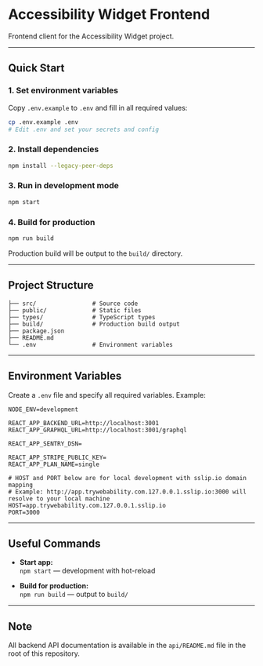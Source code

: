 # Accessibility Widget Frontend

Frontend client for the Accessibility Widget project.

---

## Quick Start

### 1. Set environment variables

Copy `.env.example` to `.env` and fill in all required values:

```bash
cp .env.example .env
# Edit .env and set your secrets and config
```

### 2. Install dependencies

```bash
npm install --legacy-peer-deps
```

### 3. Run in development mode

```bash
npm start
```

### 4. Build for production

```bash
npm run build
```

Production build will be output to the `build/` directory.

---

## Project Structure

```
├── src/                # Source code
├── public/             # Static files
├── types/              # TypeScript types
├── build/              # Production build output
├── package.json
├── README.md
└── .env                # Environment variables
```

---

## Environment Variables

Create a `.env` file and specify all required variables. Example:

```env
NODE_ENV=development

REACT_APP_BACKEND_URL=http://localhost:3001
REACT_APP_GRAPHQL_URL=http://localhost:3001/graphql

REACT_APP_SENTRY_DSN=

REACT_APP_STRIPE_PUBLIC_KEY=
REACT_APP_PLAN_NAME=single

# HOST and PORT below are for local development with sslip.io domain mapping
# Example: http://app.trywebability.com.127.0.0.1.sslip.io:3000 will resolve to your local machine
HOST=app.trywebability.com.127.0.0.1.sslip.io
PORT=3000
```

---

## Useful Commands

- **Start app:**  
  `npm start` — development with hot-reload

- **Build for production:**  
  `npm run build` — output to `build/`

---

## Note

All backend API documentation is available in the `api/README.md` file in the root of this repository.
